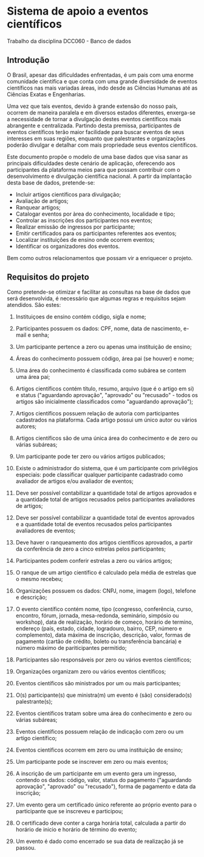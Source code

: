 # Sistema de apoio a eventos científicos

Trabalho da disciplina DCC060 - Banco de dados

## Introdução

O Brasil, apesar das dificuldades enfrentadas, é um pais com uma enorme comunidade científica e que conta com uma grande diversidade de eventos científicos nas mais variadas áreas, indo desde as Ciências Humanas até as Ciências Exatas e Engenharias.

Uma vez que tais eventos, devido à grande extensão do nosso país, ocorrem de maneira paralela e em diversos estados diferentes, enxerga-se a necessidade de tornar a divulgação destes eventos científicos mais abrangente e centralizada. Partindo desta premissa, participantes de eventos científicos terão maior facilidade para buscar eventos de seus interesses em suas regiões, enquanto que palestrantes e organizações poderão divulgar e detalhar com mais propriedade seus eventos científicos. 

Este documento propõe o modelo de uma base dados que visa sanar as principais dificuldades deste cenário de aplicação, oferecendo aos participantes da plataforma meios para que possam contribuir com o desenvolvimento e divulgação científica nacional. A partir da implantação desta base de dados, pretende-se:

*  Incluir artigos científicos para divulgação;
*  Avaliação de artigos;
*  Ranquear artigos;
*  Catalogar eventos por àrea do conhecimento, localidade e tipo;
*  Controlar as inscrições dos participantes nos eventos;
*  Realizar emissão de ingressos por participante;
*  Emitir certificados para os participantes referentes aos eventos;
*  Localizar instituições de ensino onde ocorrem eventos;
*  Identificar os organizadores dos eventos.

Bem como outros relacionamentos que possam vir a enriquecer o projeto.

## Requisitos do projeto

Como pretende-se otimizar e facilitar as consultas na base de dados que será desenvolvida, é necessário que algumas regras e requisitos sejam atendidos. São estes:

1. Instituiçoes de ensino contém código, sigla e nome;

2. Participantes possuem os dados: CPF, nome, data de nascimento, e-mail e senha;

3. Um participante pertence a zero ou apenas uma instituição de ensino;

4. Áreas do conhecimento possuem código, área pai (se houver) e nome;

5. Uma área do conhecimento é classificada como subárea se contem uma área pai;

6. Artigos científicos contém título, resumo, arquivo (que é o artigo em si) e status ("aguardando aprovação", "aprovado" ou "recusado" - todos os artigos são inicialmente classificados como "aguardando aprovação");

7. Artigos científicos possuem relação de autoria com participantes cadastrados na plataforma. Cada artigo possui um único autor ou vários autores;

8. Artigos científicos são de uma única área do conhecimento e de zero ou várias subáreas;

9. Um participante pode ter zero ou vários artigos publicados;

10. Existe o administrador do sistema, que é um participante com privilégios especiais: pode classificar qualquer participante cadastrado como avaliador de artigos e/ou avaliador de eventos;
11. Deve ser possível contabilizar a quantidade total de artigos aprovados e a quantidade total de artigos recusados pelos participantes avaliadores de artigos;

12. Deve ser possível contabilizar a quantidade total de eventos aprovados e a quantidade total de eventos recusados pelos participantes avaliadores de eventos;

13. Deve haver o ranqueamento dos artigos científicos aprovados, a partir da conferência de zero a cinco estrelas pelos participantes;

14. Participantes podem conferir estrelas a zero ou vários artigos;

15. O ranque de um artigo científico é calculado pela média de estrelas que o mesmo recebeu;

16. Organizações possuem os dados: CNPJ, nome, imagem (logo), telefone e descrição; 

17. O evento científico contém nome, tipo (congresso, conferência, curso, encontro, fórum, jornada, mesa-redonda, seminário, simpósio ou workshop), data de realização, horário de começo, horário de termino, endereço (país, estado, cidade, logradouro, bairro, CEP, número e complemento), data máxima de inscrição, descrição, valor, formas de pagamento (cartão de crédito, boleto ou transferência bancária) e número máximo de pariticipantes permitido;

18. Participantes são responsáveis por zero ou vários eventos científicos;

19. Organizações organizam zero ou vários eventos científicos;

20. Eventos científicos são ministrados por um ou mais participantes;

21. O(s) participante(s) que ministra(m) um evento é (são) considerado(s) palestrante(s);

22. Eventos científicos tratam sobre uma área do conhecimento e zero ou várias subáreas;

23. Eventos científicos possuem relação de indicação com zero ou um artigo científico;

24. Eventos científicos ocorrem em zero ou uma instituição de ensino;

25. Um participante pode se inscrever em zero ou mais eventos;

26. A inscrição de um participante em um evento gera um ingresso, contendo os dados: código, valor, status do pagamento ("aguardando aprovação", "aprovado" ou "recusado"), forma de pagamento e data da inscrição;

27. Um evento gera um certificado único referente ao próprio evento para o participante que se inscreveu e participou;

28. O certificado deve conter a carga horária total, calculada a partir do horário de inicio e horário de término do evento;

29. Um evento é dado como encerrado se sua data de realização já se passou.
